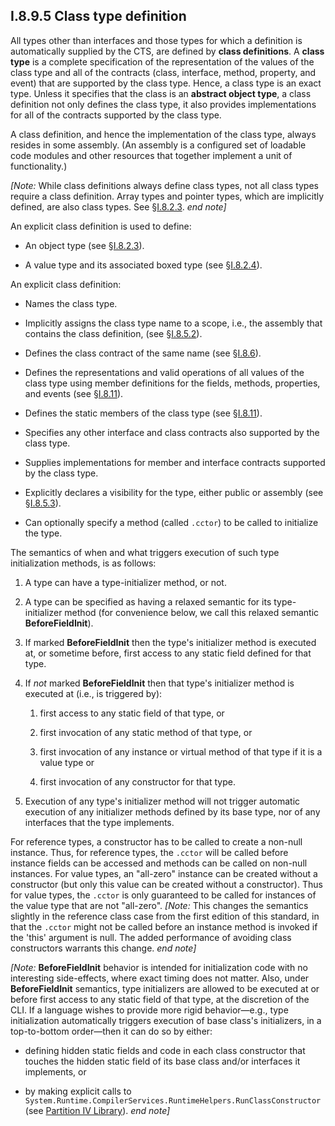 ## I.8.9.5 Class type definition

All types other than interfaces and those types for which a definition is automatically supplied by the CTS, are defined by **class definitions**. A **class type** is a complete specification of the representation of the values of the class type and all of the contracts (class, interface, method, property, and event) that are supported by the class type. Hence, a class type is an exact type. Unless it specifies that the class is an **abstract object type**, a class definition not only defines the class type, it also provides implementations for all of the contracts supported by the class type.

A class definition, and hence the implementation of the class type, always resides in some assembly. (An assembly is a configured set of loadable code modules and other resources that together implement a unit of functionality.)

_[Note:_ While class definitions always define class types, not all class types require a class definition. Array types and pointer types, which are implicitly defined, are also class types. See §[I.8.2.3](i.8.2.3-classes-interfaces-and-objects.md). _end note]_

An explicit class definition is used to define:

 * An object type (see §[I.8.2.3](i.8.2.3-classes-interfaces-and-objects.md)).

 * A value type and its associated boxed type (see §[I.8.2.4](i.8.2.4-boxing-and-unboxing-of-values.md)).

An explicit class definition:

 * Names the class type.

 * Implicitly assigns the class type name to a scope, i.e., the assembly that contains the class definition, (see §[I.8.5.2](i.8.5.2-assemblies-and-scoping.md)).

 * Defines the class contract of the same name (see §[I.8.6](i.8.6-contracts.md)).

 * Defines the representations and valid operations of all values of the class type using member definitions for the fields, methods, properties, and events (see §[I.8.11](i.8.11-member-definitions.md)).

 * Defines the static members of the class type (see §[I.8.11](i.8.11-member-definitions.md)).

 * Specifies any other interface and class contracts also supported by the class type.

 * Supplies implementations for member and interface contracts supported by the class type.

 * Explicitly declares a visibility for the type, either public or assembly (see §[I.8.5.3](i.8.5.3-visibility-accessibility-and-security.md)).

 * Can optionally specify a method (called `.cctor`) to be called to initialize the type.

The semantics of when and what triggers execution of such type initialization methods, is as follows:

 1. A type can have a type-initializer method, or not.

 2. A type can be specified as having a relaxed semantic for its type-initializer method (for convenience below, we call this relaxed semantic **BeforeFieldInit**).

 3. If marked **BeforeFieldInit** then the type's initializer method is executed at, or sometime before, first access to any static field defined for that type.

 4. If *not* marked **BeforeFieldInit** then that type's initializer method is executed at (i.e., is triggered by):

     1. first access to any static field of that type, or

     2. first invocation of any static method of that type, or

     3. first invocation of any instance or virtual method of that type if it is a value type or

     4. first invocation of any constructor for that type.

 5. Execution of any type's initializer method will not trigger automatic execution of any initializer methods defined by its base type, nor of any interfaces that the type implements.

For reference types, a constructor has to be called to create a non-null instance. Thus, for reference types, the `.cctor` will be called before instance fields can be accessed and methods can be called on non-null instances. For value types, an "all-zero" instance can be created without a constructor (but only this value can be created without a constructor). Thus for value types, the `.cctor` is only guaranteed to be called for instances of the value type that are not "all-zero". _[Note:_ This changes the semantics slightly in the reference class case from the first edition of this standard, in that the `.cctor` might not be called before an instance method is invoked if the 'this' argument is null. The added performance of avoiding class constructors warrants this change. _end note]_

_[Note:_ **BeforeFieldInit** behavior is intended for initialization code with no interesting side-effects, where exact timing does not matter. Also, under **BeforeFieldInit** semantics, type initializers are allowed to be executed at or before first access to any static field of that type, at the discretion of the CLI. If a language wishes to provide more rigid behavior&mdash;e.g., type initialization automatically triggers execution of base class's initializers, in a top-to-bottom order&mdash;then it can do so by either:

 * defining hidden static fields and code in each class constructor that touches the hidden static field of its base class and/or interfaces it implements, or

 * by making explicit calls to `System.Runtime.CompilerServices.RuntimeHelpers.RunClassConstructor` (see [Partition IV Library](#todo-missing-hyperlink)). _end note]_
